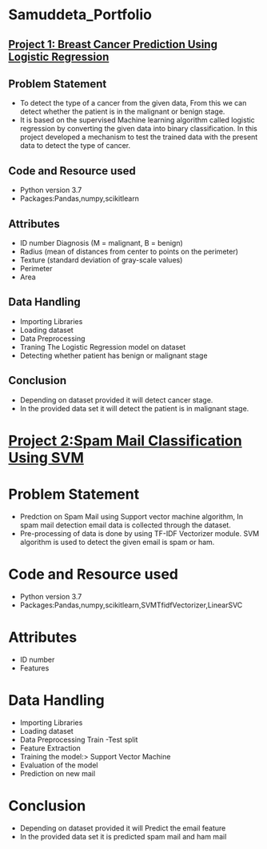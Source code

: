 # Samuddeta_Portfolio

## [Project 1: Breast Cancer Prediction Using Logistic Regression](https://github.com/Samuddeta/Breast-Cancer-Prediction.git)
## Problem Statement 
* To detect the type of a cancer from the given data, From this we can detect whether the patient is in the malignant or benign stage.
* It is based on the supervised Machine learning algorithm called logistic regression by converting the given data into binary classification. In this project developed a mechanism to test the trained data with the present data to detect the type of cancer. 

## Code and Resource used 
* Python version 3.7 
* Packages:Pandas,numpy,scikitlearn 

## Attributes 
* ID number Diagnosis (M = malignant, B = benign) 
* Radius (mean of distances from center to points on the perimeter) 
* Texture (standard deviation of gray-scale values) 
* Perimeter
* Area

## Data Handling 
* Importing Libraries 
* Loading dataset 
* Data Preprocessing 
* Traning The Logistic Regression model on dataset 
* Detecting whether patient has benign or malignant stage

## Conclusion 
* Depending on dataset provided it will detect cancer stage.
* In the provided data set it will detect the patient is in malignant stage.



 # [Project 2:Spam Mail Classification Using SVM](https://github.com/Samuddeta/Spam-ham-mail-prediction.git) 
 # Problem Statement 
 * Predction on Spam Mail using Support vector machine algorithm, In spam mail detection email data is collected through the dataset. 
 * Pre-processing of data is done by using TF-IDF Vectorizer module. SVM algorithm is used to detect the given email is spam or ham.
 
 # Code and Resource used 
 * Python version 3.7 
 * Packages:Pandas,numpy,scikitlearn,SVMTfidfVectorizer,LinearSVC 
 
# Attributes 
 * ID number 
 * Features
  
 # Data Handling 
 * Importing Libraries 
 * Loading dataset 
 * Data Preprocessing Train -Test split 
 * Feature Extraction 
 * Training the model:> Support Vector Machine 
 * Evaluation of the model
 *  Prediction on new mail
 
 # Conclusion 
 * Depending on dataset provided it will Predict the email feature 
 * In the provided data set it is predicted spam mail and ham mail
